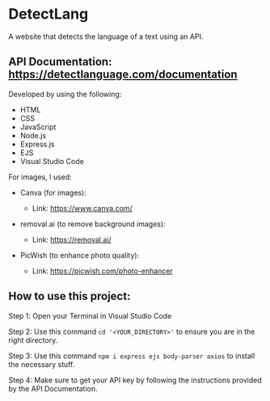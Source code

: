 # DetectLang
A website that detects the language of a text using an API.

## API Documentation: https://detectlanguage.com/documentation

Developed by using the following:
- HTML
- CSS
- JavaScript
- Node.js
- Express.js
- EJS
- Visual Studio Code

For images, I used:

- Canva (for images):
  - Link: https://www.canva.com/

- removal.ai (to remove background images):
  - Link: https://removal.ai/
 
- PicWish (to enhance photo quality):
  - Link: https://picwish.com/photo-enhancer



 

## **How to use this project:**

Step 1: Open your Terminal in Visual Studio Code

Step 2: Use this command `cd '<YOUR_DIRECTORY>'` to ensure you are in the right directory.

Step 3: Use this command `npm i express ejs body-parser axios` to install the necessary stuff.

Step 4: Make sure to get your API key by following the instructions provided by the API Documentation.
